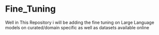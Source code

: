 # Fine_Tuning
Well in This Repository i will be adding the fine tuning on Large Language models on curated/domain specific as well as datasets available online
